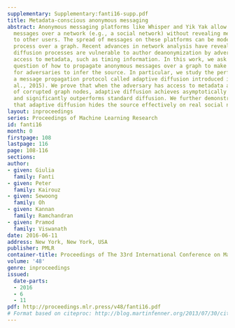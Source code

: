 ```yaml
---
supplementary: Supplementary:fanti16-supp.pdf
title: Metadata-conscious anonymous messaging
abstract: Anonymous messaging platforms like Whisper and Yik Yak allow users to spread
  messages over a network (e.g., a social network) without revealing message authorship
  to other users. The spread of messages on these platforms can be modeled by a diffusion
  process over a graph. Recent advances in network analysis have revealed that such
  diffusion processes are vulnerable to author deanonymization by adversaries with
  access to metadata, such as timing information. In this work, we ask the fundamental
  question of how to propagate anonymous messages over a graph to make it difficult
  for adversaries to infer the source. In particular, we study the performance of
  a message propagation protocol called adaptive diffusion introduced in (Fanti et
  al., 2015). We prove that when the adversary has access to metadata at a fraction
  of corrupted graph nodes, adaptive diffusion achieves asymptotically optimal source-hiding
  and significantly outperforms standard diffusion. We further demonstrate empirically
  that adaptive diffusion hides the source effectively on real social networks.
layout: inproceedings
series: Proceedings of Machine Learning Research
id: fanti16
month: 0
firstpage: 108
lastpage: 116
page: 108-116
sections: 
author:
- given: Giulia
  family: Fanti
- given: Peter
  family: Kairouz
- given: Sewoong
  family: Oh
- given: Kannan
  family: Ramchandran
- given: Pramod
  family: Viswanath
date: 2016-06-11
address: New York, New York, USA
publisher: PMLR
container-title: Proceedings of The 33rd International Conference on Machine Learning
volume: '48'
genre: inproceedings
issued:
  date-parts:
  - 2016
  - 6
  - 11
pdf: http://proceedings.mlr.press/v48/fanti16.pdf
# Format based on citeproc: http://blog.martinfenner.org/2013/07/30/citeproc-yaml-for-bibliographies/
---
```

